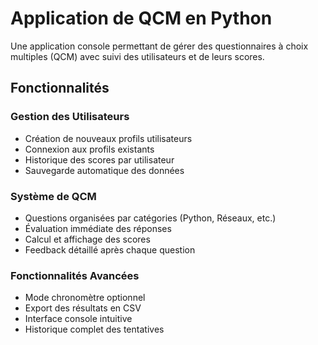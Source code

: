 # Application de QCM en Python

Une application console permettant de gérer des questionnaires à choix multiples (QCM) avec suivi des utilisateurs et de leurs scores.

## Fonctionnalités

### Gestion des Utilisateurs
- Création de nouveaux profils utilisateurs
- Connexion aux profils existants
- Historique des scores par utilisateur
- Sauvegarde automatique des données

### Système de QCM
- Questions organisées par catégories (Python, Réseaux, etc.)
- Évaluation immédiate des réponses
- Calcul et affichage des scores
- Feedback détaillé après chaque question

### Fonctionnalités Avancées
- Mode chronomètre optionnel
- Export des résultats en CSV
- Interface console intuitive
- Historique complet des tentatives
